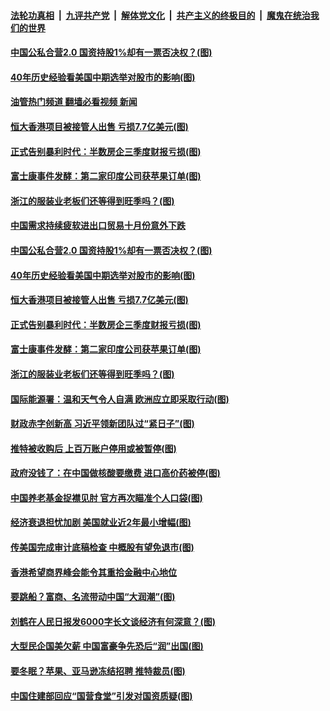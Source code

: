 ####  [法轮功真相](../../../../basic/blob/master/README.md?t=11080431) &nbsp;|&nbsp; [九评共产党](../../../../9ping.md/blob/master/README.md?t=11080431) &nbsp;|&nbsp; [解体党文化](../../../../jtdwh.md/blob/master/README.md?t=11080431)  &nbsp;|&nbsp; [共产主义的终极目的](../../../../gczydzjmd.md/blob/master/README.md?t=11080431) &nbsp;|&nbsp; [魔鬼在统治我们的世界](../../../../mgztzwmdsj.md/blob/master/README.md?t=11080431) 

#### [中国公私合营2.0 国资持股1%却有一票否决权？(图)](../pages/p5/1021123.md?t=11080431) 

#### [40年历史经验看美国中期选举对股市的影响(图)](../pages/p5/1021116.md?t=11080431) 

#### [油管热门频道 翻墙必看视频 新闻](http://129.146.143.75:81/youtube.html?11080431)

#### [恒大香港项目被接管人出售 亏损7.7亿美元(图)](../pages/p5/1021107.md?t=11080431) 

#### [正式告别暴利时代：半数房企三季度财报亏损(图)](../pages/p5/1021062.md?t=11080431) 

#### [富士康事件发酵：第二家印度公司获苹果订单(图)](../pages/p5/1021061.md?t=11080431) 

#### [浙江的服装业老板们还等得到旺季吗？(图)](../pages/p5/1021055.md?t=11080431) 

#### [中国需求持续疲软进出口贸易十月份意外下跌](../pages/p5/1021128.md?t=11080431) 

#### [中国公私合营2.0 国资持股1%却有一票否决权？(图)](../pages/p5/1021123.md?t=11080431) 

#### [40年历史经验看美国中期选举对股市的影响(图)](../pages/p5/1021116.md?t=11080431) 

#### [恒大香港项目被接管人出售 亏损7.7亿美元(图)](../pages/p5/1021107.md?t=11080431) 

#### [正式告别暴利时代：半数房企三季度财报亏损(图)](../pages/p5/1021062.md?t=11080431) 

#### [富士康事件发酵：第二家印度公司获苹果订单(图)](../pages/p5/1021061.md?t=11080431) 

#### [浙江的服装业老板们还等得到旺季吗？(图)](../pages/p5/1021055.md?t=11080431) 

#### [国际能源署：温和天气令人自满 欧洲应立即采取行动(图)](../pages/p5/1021003.md?t=11080431) 

#### [财政赤字创新高 习近平领新团队过“紧日子”(图)](../pages/p5/1020985.md?t=11080431) 

#### [推特被收购后 上百万账户停用或被暂停(图)](../pages/p5/1021001.md?t=11080431) 

#### [政府没钱了：在中国做核酸要缴费 进口高价药被停(图)](../pages/p5/1021000.md?t=11080431) 

#### [中国养老基金捉襟见肘 官方再次瞄准个人口袋(图)](../pages/p5/1020988.md?t=11080431) 

#### [经济衰退担忧加剧 美国就业近2年最小增幅(图)](../pages/p5/1020978.md?t=11080431) 

#### [传美国完成审计底稿检查 中概股有望免退市(图)](../pages/p5/1020974.md?t=11080431) 

#### [香港希望商界峰会能令其重拾金融中心地位](../pages/p5/1020970.md?t=11080431) 

#### [要跳船？富商、名流带动中国“大润潮”(图)](../pages/p5/1020933.md?t=11080431) 

#### [刘鹤在人民日报发6000字长文谈经济有何深意？(图)](../pages/p5/1020916.md?t=11080431) 

#### [大型民企国美欠薪 中国富豪争先恐后“润”出国(图)](../pages/p5/1020932.md?t=11080431) 

#### [要冬眠？苹果、亚马逊冻结招聘 推特裁员(图)](../pages/p5/1020930.md?t=11080431) 

#### [中国住建部回应“国营食堂”引发对国资质疑(图)](../pages/p5/1020905.md?t=11080431) 

<img src='http://gfw-breaker.win/goodnews/indexes/p5.md' width='0px' height='0px'/>
